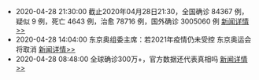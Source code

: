 - 2020-04-28 21:30:00  截止2020年04月28日21:30，全国确诊 84367 例，疑似 9 例，死亡 4643 例，治愈 78716 例，国外确诊 3005060 例  [新闻详情>>](https://github.com/AlbertGithubHome/ChineseVictory/blob/master/PneumoniaMap/20200428213000.jpg)
- 2020-04-28 14:04:00  东京奥组委主席：若2021年疫情仍未受控 东京奥运会将取消  [新闻详情>>](https://news.sina.cn/gj/2020-04-28/detail-iirczymi8822705.d.html?vt=4&wm=22563561&sid=258786)
- 2020-04-28 08:48:00  全球确诊300万+，官方数据还代表真相吗  [新闻详情>>](http://finance.sina.com.cn/wm/2020-04-28/doc-iirczymi8752531.shtml)
